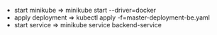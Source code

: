 - start minikube => minikube start --driver=docker
- apply deployment => kubectl apply -f=master-deployment-be.yaml
- start service => minikube service backend-service
